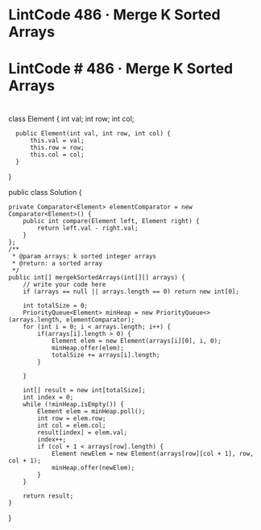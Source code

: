 # LintCode  486 · Merge K Sorted Arrays

# LintCode  **# 486 · Merge K Sorted Arrays**
# 

  class Element {
      int val;
      int row;
      int col;

      public Element(int val, int row, int col) {
          this.val = val;
          this.row = row;
          this.col = col;
      }
  }

public class Solution {

    private Comparator<Element> elementComparator = new Comparator<Element>() {
        public int compare(Element left, Element right) {
            return left.val - right.val;
        }
    };
    /**
     * @param arrays: k sorted integer arrays
     * @return: a sorted array
     */
    public int[] mergekSortedArrays(int[][] arrays) {
        // write your code here
        if (arrays == null || arrays.length == 0) return new int[0];

        int totalSize = 0;
        PriorityQueue<Element> minHeap = new PriorityQueue<>(arrays.length, elementComparator);
        for (int i = 0; i < arrays.length; i++) {
            if(arrays[i].length > 0) {
                Element elem = new Element(arrays[i][0], i, 0);
                minHeap.offer(elem);
                totalSize += arrays[i].length;
            }
            
        }

        int[] result = new int[totalSize];
        int index = 0;
        while (!minHeap.isEmpty()) {
            Element elem = minHeap.poll();
            int row = elem.row;
            int col = elem.col;
            result[index] = elem.val;
            index++;
            if (col + 1 < arrays[row].length) {
                Element newElem = new Element(arrays[row][col + 1], row, col + 1);
                minHeap.offer(newElem);
            }
        }

        return result;
    }
}

